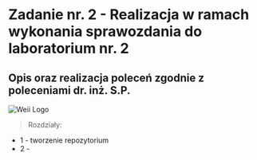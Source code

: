 # Zadanie nr. 2 - Realizacja w ramach wykonania sprawozdania do laboratorium nr. 2
## Opis oraz realizacja poleceń zgodnie z poleceniami dr. inż. S.P.

![Weii Logo](https://weii.pollub.pl/thumb/4PREjGBETDzQRHQ4BHlAGUjhjTyFHBjEZGkYVJT9XexEwOCpWIy9XFiAoDBUcNF0EWGtkMQA3WRo3FxQUEjg7EGMJdCYjWjksFAw3K00EFg9QGUNHOS4fMFYHC1xcFE5zZkxjH3Q9J103UUJBIChBWFoLHVsVRSQtGTBHUW4XVFkTPnVZY0A_KyMRah0NDzw5/weii_logo.png)

> Rozdziały: 
* 1 - tworzenie repozytorium 
* 2 - 
